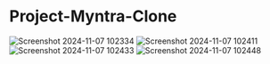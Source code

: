 # Project-Myntra-Clone
![Screenshot 2024-11-07 102334](https://github.com/user-attachments/assets/4414e850-8faa-4e1f-9586-0d11d9e4289a)
![Screenshot 2024-11-07 102411](https://github.com/user-attachments/assets/21d86e03-c300-488c-824c-6dc76fc9b321)
![Screenshot 2024-11-07 102433](https://github.com/user-attachments/assets/2b13d54c-ac46-4c30-8f9e-350b8be956a3)
![Screenshot 2024-11-07 102448](https://github.com/user-attachments/assets/6b236c99-a5b9-4fc4-b44b-7fb62f4fbdf6)
